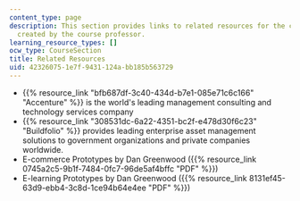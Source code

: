 ```yaml
---
content_type: page
description: This section provides links to related resources for the course and prototypes
  created by the course professor.
learning_resource_types: []
ocw_type: CourseSection
title: Related Resources
uid: 42326075-1e7f-9431-124a-bb185b563729
---
```


*   {{% resource_link "bfb687df-3c40-434d-b7e1-085e71c6c166" "Accenture" %}} is the world's leading management consulting and technology services company
*   {{% resource_link "308531dc-6a22-4351-bc2f-e478d30f6c23" "Buildfolio" %}} provides leading enterprise asset management solutions to government organizations and private companies worldwide.
*   E-commerce Prototypes by Dan Greenwood ({{% resource_link 0745a2c5-9b1f-7484-0fc7-96de5af4bffc "PDF" %}})
*   E-learning Prototypes by Dan Greenwood ({{% resource_link 8131ef45-63d9-ebb4-3c8d-1ce94b64e4ee "PDF" %}})